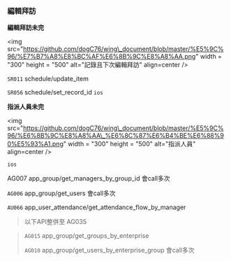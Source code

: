 ### 編輯拜訪

**編輯拜訪未完**



&lt;img src="https://github.com/dogC76/wing\_document/blob/master/%E5%9C%96/%E7%B7%A8%E8%BC%AF%E6%8B%9C%E8%A8%AA.png" width = "300" height = "500" alt="記錄且下次編輯拜訪" align=center /&gt;  



`SR011` schedule/update\_item  

`SR056` schedule/set\_record\_id `ios`



**指派人員未完**



&lt;img src="https://github.com/dogC76/wing\_document/blob/master/%E5%9C%96/%E6%8B%9C%E8%A8%AA\_%E6%8C%87%E6%B4%BE%E6%88%90%E5%93%A1.png" width = "300" height = "500" alt="指派人員" align=center /&gt; 



`ios`

AG007 app\_group/get\_managers\_by\_group\_id 會call多次  

`AG006` app\_group/get\_users 會call多次  





`AU066` app\_user\_attendance/get\_attendance\_flow\_by\_manager



> 以下API整併至 AG035

> `AG015` app\_group/get\_groups\_by\_enterprise  
>
> `AG010` app\_group/get\_users\_by\_enterprise\_group 會call多次



